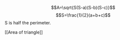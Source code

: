 $$A=\sqrt{S(S-a)(S-b)(S-c)}$$
$$S=\frac{1}{2}(a+b+c)$$
S is half the perimeter.

[[Area of triangle]]